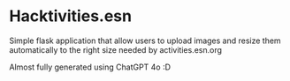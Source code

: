 # Hacktivities.esn
Simple flask application that allow users to upload images and resize them automatically to the right size needed by activities.esn.org

Almost fully generated using ChatGPT 4o :D

